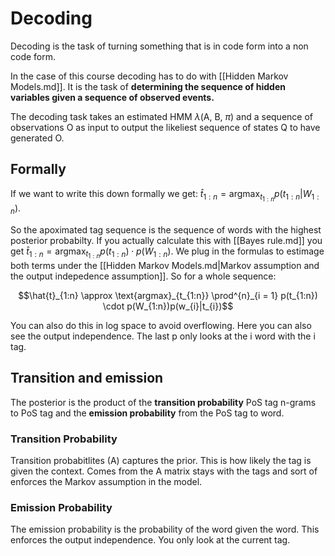# Decoding

Decoding is the task of turning something that is in code form into a non code form.   

In the case of this course decoding has to do with [[Hidden Markov Models.md]]. It is the task of **determining the sequence of hidden variables given a sequence of observed events.** 

The decoding task takes an estimated HMM $\lambda$(A, B, $\pi$) and a sequence of observations O as input to output the likeliest sequence of states Q to have generated O. 

## Formally
If we want to write this down formally we get: $\hat{t}_{1:n} =\text{argmax}_{t_{1:n}} p(t_{1:n}|W_{1:n})$.

So the apoximated tag sequence is the sequence of words with the highest posterior probabilty. If you actually calculate this with [[Bayes rule.md]] you get $\hat{t}_{1:n} =\text{argmax}_{t_{1:n}} p(t_{1:n}) \cdot p(W_{1:n})$. 
We plug in the formulas to estimage both terms under the [[Hidden Markov Models.md|Markov assumption and the output indepedence assumption]]. So for a whole sequence:

$$\hat{t}_{1:n} \approx \text{argmax}_{t_{1:n}} \prod^{n}_{i = 1} p(t_{1:n}) \cdot p(W_{1:n})p(w_{i}|t_{i})$$

You can also do this in log space to avoid overflowing. Here you can also see the output independence. The last p only looks at the i word with the i tag. 

## Transition and emission
The posterior is the product of the **transition probability** PoS tag n-grams to PoS tag and the **emission probability** from the PoS tag to word.

### Transition Probability
Transition probabitlites (A) captures the prior. This is how likely the tag is given the context. Comes from the A matrix stays with the tags and sort of enforces the Markov assumption in the model.

### Emission Probability 
The emission probability is the probability of the word given the word. This enforces the output independence. You only look at the current tag.
